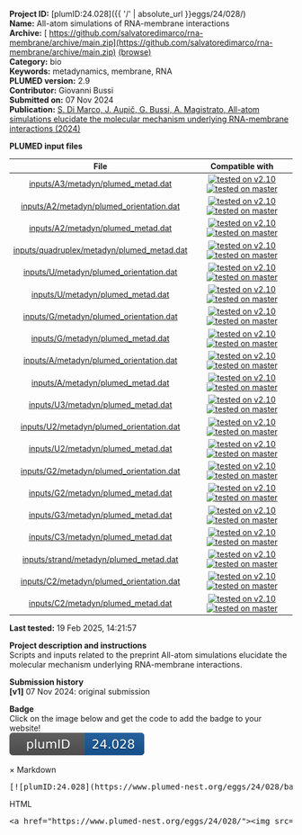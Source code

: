 **Project ID:** [plumID:24.028]({{ '/' | absolute_url }}eggs/24/028/)  
**Name:**  All-atom simulations of RNA-membrane interactions  
**Archive:** [ https://github.com/salvatoredimarco/rna-membrane/archive/main.zip](https://github.com/salvatoredimarco/rna-membrane/archive/main.zip) [(browse)](https://github.com/salvatoredimarco/rna-membrane/tree/main)  
**Category:**  bio  
**Keywords:**  metadynamics, membrane, RNA  
**PLUMED version:**  2.9  
**Contributor:**  Giovanni Bussi  
**Submitted on:** 07 Nov 2024  
**Publication:** [S. Di Marco, J. Aupič, G. Bussi, A. Magistrato, All-atom simulations elucidate the molecular mechanism underlying RNA-membrane interactions (2024)](http://dx.doi.org/10.1101/2024.11.01.618995)  
  
**PLUMED input files**  
  
| File     | Compatible with |  
|:--------:|:--------:|  
| [inputs/A3/metadyn/plumed_metad.dat](./data/inputs/A3/metadyn/plumed_metad.dat.md) |  [![tested on v2.10](https://img.shields.io/badge/v2.10-passing-green.svg)](data/inputs/A3/metadyn/plumed_metad.dat.plumed.stderr) [![tested on master](https://img.shields.io/badge/master-passing-green.svg)](data/inputs/A3/metadyn/plumed_metad.dat.plumed_master.stderr) |  
| [inputs/A2/metadyn/plumed_orientation.dat](./data/inputs/A2/metadyn/plumed_orientation.dat.md) |  [![tested on v2.10](https://img.shields.io/badge/v2.10-passing-green.svg)](data/inputs/A2/metadyn/plumed_orientation.dat.plumed.stderr) [![tested on master](https://img.shields.io/badge/master-passing-green.svg)](data/inputs/A2/metadyn/plumed_orientation.dat.plumed_master.stderr) |  
| [inputs/A2/metadyn/plumed_metad.dat](./data/inputs/A2/metadyn/plumed_metad.dat.md) |  [![tested on v2.10](https://img.shields.io/badge/v2.10-passing-green.svg)](data/inputs/A2/metadyn/plumed_metad.dat.plumed.stderr) [![tested on master](https://img.shields.io/badge/master-passing-green.svg)](data/inputs/A2/metadyn/plumed_metad.dat.plumed_master.stderr) |  
| [inputs/quadruplex/metadyn/plumed_metad.dat](./data/inputs/quadruplex/metadyn/plumed_metad.dat.md) |  [![tested on v2.10](https://img.shields.io/badge/v2.10-passing-green.svg)](data/inputs/quadruplex/metadyn/plumed_metad.dat.plumed.stderr) [![tested on master](https://img.shields.io/badge/master-passing-green.svg)](data/inputs/quadruplex/metadyn/plumed_metad.dat.plumed_master.stderr) |  
| [inputs/U/metadyn/plumed_orientation.dat](./data/inputs/U/metadyn/plumed_orientation.dat.md) |  [![tested on v2.10](https://img.shields.io/badge/v2.10-passing-green.svg)](data/inputs/U/metadyn/plumed_orientation.dat.plumed.stderr) [![tested on master](https://img.shields.io/badge/master-passing-green.svg)](data/inputs/U/metadyn/plumed_orientation.dat.plumed_master.stderr) |  
| [inputs/U/metadyn/plumed_metad.dat](./data/inputs/U/metadyn/plumed_metad.dat.md) |  [![tested on v2.10](https://img.shields.io/badge/v2.10-passing-green.svg)](data/inputs/U/metadyn/plumed_metad.dat.plumed.stderr) [![tested on master](https://img.shields.io/badge/master-passing-green.svg)](data/inputs/U/metadyn/plumed_metad.dat.plumed_master.stderr) |  
| [inputs/G/metadyn/plumed_orientation.dat](./data/inputs/G/metadyn/plumed_orientation.dat.md) |  [![tested on v2.10](https://img.shields.io/badge/v2.10-passing-green.svg)](data/inputs/G/metadyn/plumed_orientation.dat.plumed.stderr) [![tested on master](https://img.shields.io/badge/master-passing-green.svg)](data/inputs/G/metadyn/plumed_orientation.dat.plumed_master.stderr) |  
| [inputs/G/metadyn/plumed_metad.dat](./data/inputs/G/metadyn/plumed_metad.dat.md) |  [![tested on v2.10](https://img.shields.io/badge/v2.10-passing-green.svg)](data/inputs/G/metadyn/plumed_metad.dat.plumed.stderr) [![tested on master](https://img.shields.io/badge/master-passing-green.svg)](data/inputs/G/metadyn/plumed_metad.dat.plumed_master.stderr) |  
| [inputs/A/metadyn/plumed_orientation.dat](./data/inputs/A/metadyn/plumed_orientation.dat.md) |  [![tested on v2.10](https://img.shields.io/badge/v2.10-passing-green.svg)](data/inputs/A/metadyn/plumed_orientation.dat.plumed.stderr) [![tested on master](https://img.shields.io/badge/master-passing-green.svg)](data/inputs/A/metadyn/plumed_orientation.dat.plumed_master.stderr) |  
| [inputs/A/metadyn/plumed_metad.dat](./data/inputs/A/metadyn/plumed_metad.dat.md) |  [![tested on v2.10](https://img.shields.io/badge/v2.10-passing-green.svg)](data/inputs/A/metadyn/plumed_metad.dat.plumed.stderr) [![tested on master](https://img.shields.io/badge/master-passing-green.svg)](data/inputs/A/metadyn/plumed_metad.dat.plumed_master.stderr) |  
| [inputs/U3/metadyn/plumed_metad.dat](./data/inputs/U3/metadyn/plumed_metad.dat.md) |  [![tested on v2.10](https://img.shields.io/badge/v2.10-passing-green.svg)](data/inputs/U3/metadyn/plumed_metad.dat.plumed.stderr) [![tested on master](https://img.shields.io/badge/master-passing-green.svg)](data/inputs/U3/metadyn/plumed_metad.dat.plumed_master.stderr) |  
| [inputs/U2/metadyn/plumed_orientation.dat](./data/inputs/U2/metadyn/plumed_orientation.dat.md) |  [![tested on v2.10](https://img.shields.io/badge/v2.10-passing-green.svg)](data/inputs/U2/metadyn/plumed_orientation.dat.plumed.stderr) [![tested on master](https://img.shields.io/badge/master-passing-green.svg)](data/inputs/U2/metadyn/plumed_orientation.dat.plumed_master.stderr) |  
| [inputs/U2/metadyn/plumed_metad.dat](./data/inputs/U2/metadyn/plumed_metad.dat.md) |  [![tested on v2.10](https://img.shields.io/badge/v2.10-passing-green.svg)](data/inputs/U2/metadyn/plumed_metad.dat.plumed.stderr) [![tested on master](https://img.shields.io/badge/master-passing-green.svg)](data/inputs/U2/metadyn/plumed_metad.dat.plumed_master.stderr) |  
| [inputs/G2/metadyn/plumed_orientation.dat](./data/inputs/G2/metadyn/plumed_orientation.dat.md) |  [![tested on v2.10](https://img.shields.io/badge/v2.10-passing-green.svg)](data/inputs/G2/metadyn/plumed_orientation.dat.plumed.stderr) [![tested on master](https://img.shields.io/badge/master-passing-green.svg)](data/inputs/G2/metadyn/plumed_orientation.dat.plumed_master.stderr) |  
| [inputs/G2/metadyn/plumed_metad.dat](./data/inputs/G2/metadyn/plumed_metad.dat.md) |  [![tested on v2.10](https://img.shields.io/badge/v2.10-passing-green.svg)](data/inputs/G2/metadyn/plumed_metad.dat.plumed.stderr) [![tested on master](https://img.shields.io/badge/master-passing-green.svg)](data/inputs/G2/metadyn/plumed_metad.dat.plumed_master.stderr) |  
| [inputs/G3/metadyn/plumed_metad.dat](./data/inputs/G3/metadyn/plumed_metad.dat.md) |  [![tested on v2.10](https://img.shields.io/badge/v2.10-passing-green.svg)](data/inputs/G3/metadyn/plumed_metad.dat.plumed.stderr) [![tested on master](https://img.shields.io/badge/master-passing-green.svg)](data/inputs/G3/metadyn/plumed_metad.dat.plumed_master.stderr) |  
| [inputs/C3/metadyn/plumed_metad.dat](./data/inputs/C3/metadyn/plumed_metad.dat.md) |  [![tested on v2.10](https://img.shields.io/badge/v2.10-passing-green.svg)](data/inputs/C3/metadyn/plumed_metad.dat.plumed.stderr) [![tested on master](https://img.shields.io/badge/master-passing-green.svg)](data/inputs/C3/metadyn/plumed_metad.dat.plumed_master.stderr) |  
| [inputs/strand/metadyn/plumed_metad.dat](./data/inputs/strand/metadyn/plumed_metad.dat.md) |  [![tested on v2.10](https://img.shields.io/badge/v2.10-passing-green.svg)](data/inputs/strand/metadyn/plumed_metad.dat.plumed.stderr) [![tested on master](https://img.shields.io/badge/master-passing-green.svg)](data/inputs/strand/metadyn/plumed_metad.dat.plumed_master.stderr) |  
| [inputs/C2/metadyn/plumed_orientation.dat](./data/inputs/C2/metadyn/plumed_orientation.dat.md) |  [![tested on v2.10](https://img.shields.io/badge/v2.10-passing-green.svg)](data/inputs/C2/metadyn/plumed_orientation.dat.plumed.stderr) [![tested on master](https://img.shields.io/badge/master-passing-green.svg)](data/inputs/C2/metadyn/plumed_orientation.dat.plumed_master.stderr) |  
| [inputs/C2/metadyn/plumed_metad.dat](./data/inputs/C2/metadyn/plumed_metad.dat.md) |  [![tested on v2.10](https://img.shields.io/badge/v2.10-passing-green.svg)](data/inputs/C2/metadyn/plumed_metad.dat.plumed.stderr) [![tested on master](https://img.shields.io/badge/master-passing-green.svg)](data/inputs/C2/metadyn/plumed_metad.dat.plumed_master.stderr) |  
  
**Last tested:**  19 Feb 2025, 14:21:57
  
**Project description and instructions**  
Scripts and inputs related to the preprint All-atom simulations elucidate the molecular mechanism underlying RNA-membrane interactions.

  
**Submission history**  
**[v1]** 07 Nov 2024: original submission  
  
**Badge**  
Click on the image below and get the code to add the badge to your website!  
<img src="./badge.svg" alt="plumeDnest:24.028" id="myBtn" class="badge">
<div id="myModal" class="modal">
  <div class="modal-content">
    <span class="close">&times;</span>
    Markdown<pre>[![plumID:24.028](https://www.plumed-nest.org/eggs/24/028/badge.svg)](https://www.plumed-nest.org/eggs/24/028/)</pre>
    HTML<pre>&lt;a href="https://www.plumed-nest.org/eggs/24/028/"&gt;&lt;img src="https://www.plumed-nest.org/eggs/24/028/badge.svg" alt="plumID:24.028"&gt;&lt;/a&gt;</pre>
  </div>
</div>
